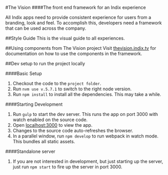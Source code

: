 #The Vision
####The front end framework for an Indix experience

All Indix apps need to provide consistent experience for users from a branding, look and feel. To accomplish this, developers need a framework that can be used across the company.

##Style Guide
This is the visual guide to all experiences.

##Using components from The Vision project
Visit [thevision.indix.tv](http://thevision.indix.tv/) for documentation on how to use the components in the framework.

##Dev setup to run the project locally

####Basic Setup
1. Checkout the code to the `project folder`.
2. Run `nvm use v.5.7.1` to switch to the right node version.
3. Run `npm install` to install all the dependencies. This may take a while.

####Starting Development
1. Run `gulp` to start the dev server. This runs the app on port 3000 with watch enabled on the source code.
2. Open [localhost:3000](http://localhost:3000/) to view the app.
3. Changes to the source code auto-refreshes the browser.
4. In a parallel window, run `npm develop` to run webpack in watch mode. This bundles all static assets.

####Standalone server
1. If you are not interested in development, but just starting up the server, just run `npm start` to fire up the server in port 3000.
